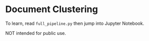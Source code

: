 # Document Clustering

To learn, read `full_pipeline.py` then jump into Jupyter Notebook.

NOT intended for public use.

